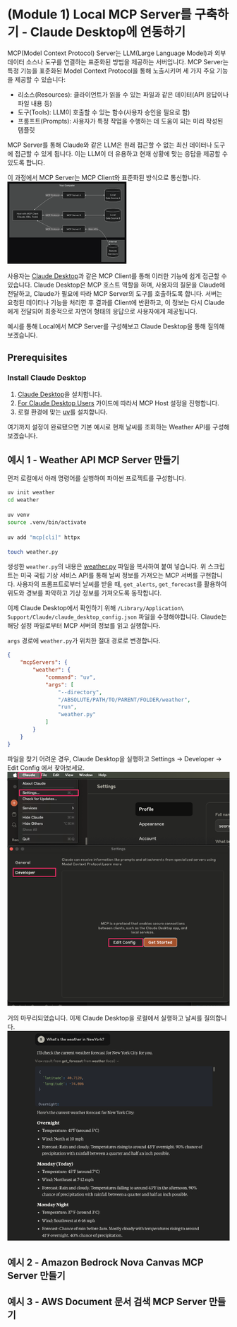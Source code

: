 # (Module 1) Local MCP Server를 구축하기 - Claude Desktop에 연동하기
MCP(Model Context Protocol) Server는 LLM(Large Language Model)과 외부 데이터 소스나 도구를 연결하는 표준화된 방법을 제공하는 서버입니다. MCP Server는 특정 기능을 표준화된 Model Context Protocol을 통해 노출시키며 세 가지 주요 기능을 제공할 수 있습니다:

* 리소스(Resources): 클라이언트가 읽을 수 있는 파일과 같은 데이터(API 응답이나 파일 내용 등)
* 도구(Tools): LLM이 호출할 수 있는 함수(사용자 승인을 필요로 함)
* 프롬프트(Prompts): 사용자가 특정 작업을 수행하는 데 도움이 되는 미리 작성된 템플릿

MCP Server를 통해 Claude와 같은 LLM은 원래 접근할 수 없는 최신 데이터나 도구에 접근할 수 있게 됩니다. 이는 LLM이 더 유용하고 현재 상황에 맞는 응답을 제공할 수 있도록 합니다.

이 과정에서 MCP Server는 MCP Client와 표준화된 방식으로 통신합니다.
![Claude Desktop](../module-01/assets/images/claudeMCP.png)

사용자는 [Claude Desktop](https://claude.ai/download)과 같은 MCP Client를 통해 이러한 기능에 쉽게 접근할 수 있습니다. Claude Desktop은 MCP 호스트 역할을 하며, 사용자의 질문을 Claude에 전달하고, Claude가 필요에 따라 MCP Server의 도구를 호출하도록 합니다. 서버는 요청된 데이터나 기능을 처리한 후 결과를 Client에 반환하고, 이 정보는 다시 Claude에게 전달되어 최종적으로 자연어 형태의 응답으로 사용자에게 제공됩니다.

예시를 통해 Local에서 MCP Server를 구성해보고 Claude Desktop을 통해 질의해보겠습니다.

## Prerequisites
### Install Claude Desktop
1. [Claude Desktop](https://claude.ai/download)을 설치합니다.
2. [For Claude Desktop Users](https://modelcontextprotocol.io/quickstart/user) 가이드에 따라서 MCP Host 설정을 진행합니다.
3. 로컬 환경에 맞는 [uv](https://docs.astral.sh/uv/getting-started/installation/#standalone-installer)를 설치합니다.

여기까지 설정이 완료됐으면 기본 예시로 현재 날씨를 조회하는 Weather API를 구성해보겠습니다. 

## 예시 1 - Weather API MCP Server 만들기
먼저 로컬에서 아래 명령어를 실행하여 파이썬 프로젝트를 구성합니다.

```bash
uv init weather
cd weather

uv venv
source .venv/bin/activate

uv add "mcp[cli]" httpx

touch weather.py
```
생성한 `weather.py`의 내용은 [weather.py](./codes/weather.py) 파일을 복사하여 붙여 넣습니다.
위 스크립트는 미국 국립 기상 서비스 API를 통해 날씨 정보를 가져오는 MCP 서버를 구현합니다. 사용자의 프롬프트로부터 날씨를 받을 때, `get_alerts`, `get_forecast`를 활용하여 위도와 경보를 파악하고 기상 정보를 가져오도록 동작합니다.

이제 Claude Desktop에서 확인하기 위해 `/Library/Application\ Support/Claude/claude_desktop_config.json` 파일을 수정해야합니다. Claude는 해당 설정 파일로부터 MCP 서버의 정보를 읽고 실행합니다.

`args` 경로에 `weather.py`가 위치한 절대 경로로 변경합니다.

```json
{
    "mcpServers": {
        "weather": {
            "command": "uv",
            "args": [
                "--directory",
                "/ABSOLUTE/PATH/TO/PARENT/FOLDER/weather",
                "run",
                "weather.py"
            ]
        }
    }
}
```

<tip> 파일을 찾기 어려운 경우, Claude Desktop을 실행하고 Settings -> Developer -> Edit Config 에서 찾아보세요.
![ClaudeDesktopSetting](./assets/images/ClaudeFindSetting.png)

거의 마무리되었습니다. 이제 Claude Desktop을 로컬에서 실행하고 날씨를 질의합니다. 
![ClaudeMCPWeahter](./assets/images/ClaudeMCPWeather.png)

## 예시 2 - Amazon Bedrock Nova Canvas MCP Server 만들기

## 예시 3 - AWS Document 문서 검색 MCP Server 만들기



